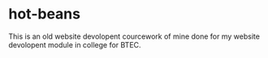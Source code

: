 # hot-beans
This is an old website devolopent courcework of mine done for my website devolopent module in college for BTEC.
